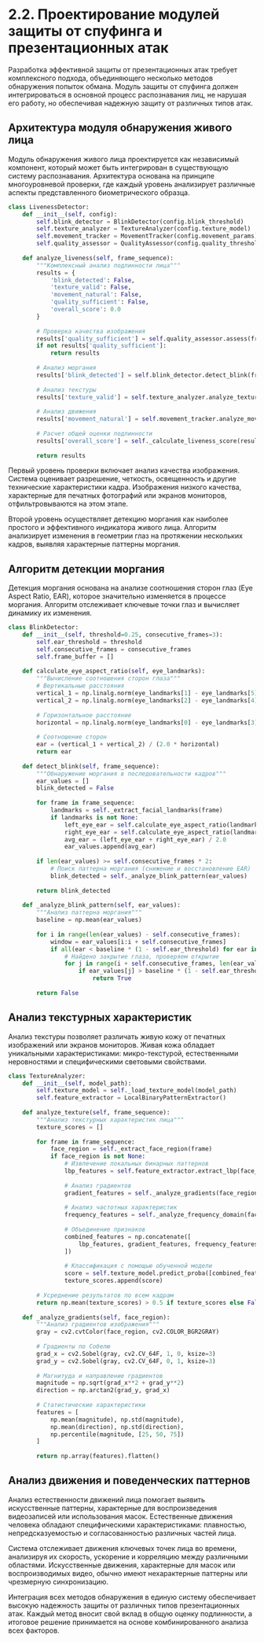 # 2.2. Проектирование модулей защиты от спуфинга и презентационных атак

Разработка эффективной защиты от презентационных атак требует комплексного подхода, объединяющего несколько методов обнаружения попыток обмана. Модуль защиты от спуфинга должен интегрироваться в основной процесс распознавания лиц, не нарушая его работу, но обеспечивая надежную защиту от различных типов атак.

## Архитектура модуля обнаружения живого лица

Модуль обнаружения живого лица проектируется как независимый компонент, который может быть интегрирован в существующую систему распознавания. Архитектура основана на принципе многоуровневой проверки, где каждый уровень анализирует различные аспекты представленного биометрического образца.

```python
class LivenessDetector:
    def __init__(self, config):
        self.blink_detector = BlinkDetector(config.blink_threshold)
        self.texture_analyzer = TextureAnalyzer(config.texture_model)
        self.movement_tracker = MovementTracker(config.movement_params)
        self.quality_assessor = QualityAssessor(config.quality_thresholds)
        
    def analyze_liveness(self, frame_sequence):
        """Комплексный анализ подлинности лица"""
        results = {
            'blink_detected': False,
            'texture_valid': False,
            'movement_natural': False,
            'quality_sufficient': False,
            'overall_score': 0.0
        }
        
        # Проверка качества изображения
        results['quality_sufficient'] = self.quality_assessor.assess(frame_sequence)
        if not results['quality_sufficient']:
            return results
        
        # Анализ моргания
        results['blink_detected'] = self.blink_detector.detect_blink(frame_sequence)
        
        # Анализ текстуры
        results['texture_valid'] = self.texture_analyzer.analyze_texture(frame_sequence)
        
        # Анализ движения
        results['movement_natural'] = self.movement_tracker.analyze_movement(frame_sequence)
        
        # Расчет общей оценки подлинности
        results['overall_score'] = self._calculate_liveness_score(results)
        
        return results
```

Первый уровень проверки включает анализ качества изображения. Система оценивает разрешение, четкость, освещенность и другие технические характеристики кадра. Изображения низкого качества, характерные для печатных фотографий или экранов мониторов, отфильтровываются на этом этапе.

Второй уровень осуществляет детекцию моргания как наиболее простого и эффективного индикатора живого лица. Алгоритм анализирует изменения в геометрии глаз на протяжении нескольких кадров, выявляя характерные паттерны моргания.

## Алгоритм детекции моргания

Детекция моргания основана на анализе соотношения сторон глаз (Eye Aspect Ratio, EAR), которое значительно изменяется в процессе моргания. Алгоритм отслеживает ключевые точки глаз и вычисляет динамику их изменения.

```python
class BlinkDetector:
    def __init__(self, threshold=0.25, consecutive_frames=3):
        self.ear_threshold = threshold
        self.consecutive_frames = consecutive_frames
        self.frame_buffer = []
        
    def calculate_eye_aspect_ratio(self, eye_landmarks):
        """Вычисление соотношения сторон глаза"""
        # Вертикальные расстояния
        vertical_1 = np.linalg.norm(eye_landmarks[1] - eye_landmarks[5])
        vertical_2 = np.linalg.norm(eye_landmarks[2] - eye_landmarks[4])
        
        # Горизонтальное расстояние
        horizontal = np.linalg.norm(eye_landmarks[0] - eye_landmarks[3])
        
        # Соотношение сторон
        ear = (vertical_1 + vertical_2) / (2.0 * horizontal)
        return ear
    
    def detect_blink(self, frame_sequence):
        """Обнаружение моргания в последовательности кадров"""
        ear_values = []
        blink_detected = False
        
        for frame in frame_sequence:
            landmarks = self._extract_facial_landmarks(frame)
            if landmarks is not None:
                left_eye_ear = self.calculate_eye_aspect_ratio(landmarks['left_eye'])
                right_eye_ear = self.calculate_eye_aspect_ratio(landmarks['right_eye'])
                avg_ear = (left_eye_ear + right_eye_ear) / 2.0
                ear_values.append(avg_ear)
        
        if len(ear_values) >= self.consecutive_frames * 2:
            # Поиск паттерна моргания (снижение и восстановление EAR)
            blink_detected = self._analyze_blink_pattern(ear_values)
        
        return blink_detected
    
    def _analyze_blink_pattern(self, ear_values):
        """Анализ паттерна моргания"""
        baseline = np.mean(ear_values)
        
        for i in range(len(ear_values) - self.consecutive_frames):
            window = ear_values[i:i + self.consecutive_frames]
            if all(ear < baseline * (1 - self.ear_threshold) for ear in window):
                # Найдено закрытие глаза, проверяем открытие
                for j in range(i + self.consecutive_frames, len(ear_values)):
                    if ear_values[j] > baseline * (1 - self.ear_threshold / 2):
                        return True
        
        return False
```

## Анализ текстурных характеристик

Анализ текстуры позволяет различать живую кожу от печатных изображений или экранов мониторов. Живая кожа обладает уникальными характеристиками: микро-текстурой, естественными неровностями и специфическими световыми свойствами.

```python
class TextureAnalyzer:
    def __init__(self, model_path):
        self.texture_model = self._load_texture_model(model_path)
        self.feature_extractor = LocalBinaryPatternExtractor()
        
    def analyze_texture(self, frame_sequence):
        """Анализ текстурных характеристик лица"""
        texture_scores = []
        
        for frame in frame_sequence:
            face_region = self._extract_face_region(frame)
            if face_region is not None:
                # Извлечение локальных бинарных паттернов
                lbp_features = self.feature_extractor.extract_lbp(face_region)
                
                # Анализ градиентов
                gradient_features = self._analyze_gradients(face_region)
                
                # Анализ частотных характеристик
                frequency_features = self._analyze_frequency_domain(face_region)
                
                # Объединение признаков
                combined_features = np.concatenate([
                    lbp_features, gradient_features, frequency_features
                ])
                
                # Классификация с помощью обученной модели
                score = self.texture_model.predict_proba([combined_features])[0][1]
                texture_scores.append(score)
        
        # Усреднение результатов по всем кадрам
        return np.mean(texture_scores) > 0.5 if texture_scores else False
    
    def _analyze_gradients(self, face_region):
        """Анализ градиентов изображения"""
        gray = cv2.cvtColor(face_region, cv2.COLOR_BGR2GRAY)
        
        # Градиенты по Собелю
        grad_x = cv2.Sobel(gray, cv2.CV_64F, 1, 0, ksize=3)
        grad_y = cv2.Sobel(gray, cv2.CV_64F, 0, 1, ksize=3)
        
        # Магнитуда и направление градиентов
        magnitude = np.sqrt(grad_x**2 + grad_y**2)
        direction = np.arctan2(grad_y, grad_x)
        
        # Статистические характеристики
        features = [
            np.mean(magnitude), np.std(magnitude),
            np.mean(direction), np.std(direction),
            np.percentile(magnitude, [25, 50, 75])
        ]
        
        return np.array(features).flatten()
```

## Анализ движения и поведенческих паттернов

Анализ естественности движений лица помогает выявить искусственные паттерны, характерные для воспроизведения видеозаписей или использования масок. Естественные движения человека обладают специфическими характеристиками: плавностью, непредсказуемостью и согласованностью различных частей лица.

Система отслеживает движения ключевых точек лица во времени, анализируя их скорость, ускорение и корреляцию между различными областями. Искусственные движения, характерные для масок или воспроизводимых видео, обычно имеют нехарактерные паттерны или чрезмерную синхронизацию.

Интеграция всех методов обнаружения в единую систему обеспечивает высокую надежность защиты от различных типов презентационных атак. Каждый метод вносит свой вклад в общую оценку подлинности, а итоговое решение принимается на основе комбинированного анализа всех факторов.